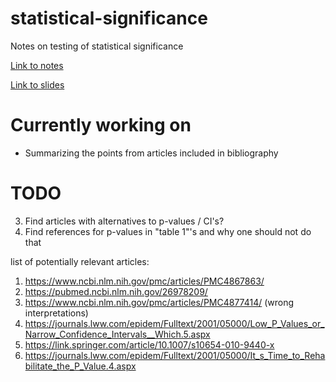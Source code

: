 # statistical-significance

Notes on testing of statistical significance

[Link to notes](https://thomas-rasmussen.github.io/statistical-significance/statistical-significance.html)

[Link to slides](https://thomas-rasmussen.github.io/statistical-significance/slides/slides.html)


# Currently working on
- Summarizing the points from articles included in bibliography

# TODO
3) Find articles with alternatives to p-values / CI's?
4) Find references for p-values in "table 1"'s and why one should not do that




list of potentially relevant articles:
1) https://www.ncbi.nlm.nih.gov/pmc/articles/PMC4867863/
2) https://pubmed.ncbi.nlm.nih.gov/26978209/
3) https://www.ncbi.nlm.nih.gov/pmc/articles/PMC4877414/ (wrong interpretations)
4) https://journals.lww.com/epidem/Fulltext/2001/05000/Low_P_Values_or_Narrow_Confidence_Intervals__Which.5.aspx
5) https://link.springer.com/article/10.1007/s10654-010-9440-x
6) https://journals.lww.com/epidem/Fulltext/2001/05000/It_s_Time_to_Rehabilitate_the_P_Value.4.aspx
